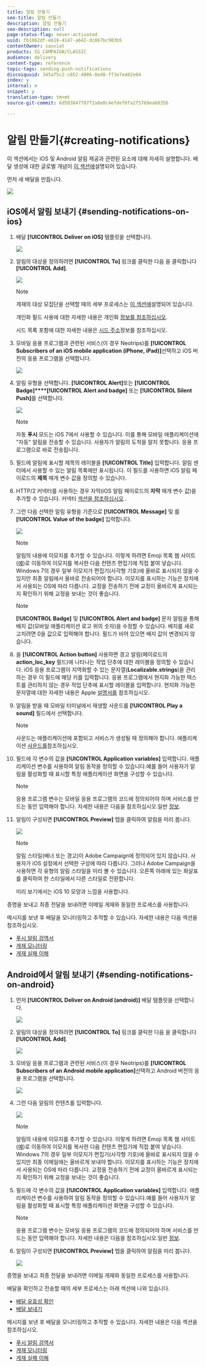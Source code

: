 ```yaml
---
title: 알림 만들기
seo-title: 알림 만들기
description: 알림 만들기
seo-description: null
page-status-flag: never-activated
uuid: fb1862df-e616-4147-a642-dc867bc983b5
contentOwner: sauviat
products: SG_CAMPAIGN/CLASSIC
audience: delivery
content-type: reference
topic-tags: sending-push-notifications
discoiquuid: 345af5c2-c852-4086-8ed0-ff3e7e402e04
index: y
internal: n
snippet: y
translation-type: tm+mt
source-git-commit: 6d503847787f2a8e0c4efdef0fa2f5769ea6035b

---
```



# 알림 만들기{#creating-notifications}

이 섹션에서는 iOS 및 Android 알림 제공과 관련된 요소에 대해 자세히 설명합니다. 배달 생성에 대한 글로벌 개념이 [이 섹션에](../../delivery/using/steps-about-delivery-creation-steps.md)설명되어 있습니다.

먼저 새 배달을 만듭니다.

![](assets/nmac_delivery_1.png)

## iOS에서 알림 보내기 {#sending-notifications-on-ios}

1. 배달 **[!UICONTROL Deliver on iOS]** 템플릿을 선택합니다.

   ![](assets/nmac_delivery_ios_1.png)

1. 알림의 대상을 정의하려면 **[!UICONTROL To]** 링크를 클릭한 다음 을 클릭합니다 **[!UICONTROL Add]**.

   ![](assets/nmac_delivery_ios_2.png)

   >[!NOTE]
   >
   >게재의 대상 모집단을 선택할 때의 세부 프로세스는 [이 섹션에](../../delivery/using/steps-defining-the-target-population.md)설명되어 있습니다.
   >
   >개인화 필드 사용에 대한 자세한 내용은 개인화 [정보를 참조하십시오](../../delivery/using/about-personalization.md).
   >
   >시드 목록 포함에 대한 자세한 내용은 [시드 주소](../../delivery/using/about-seed-addresses.md)정보를 참조하십시오.

1. 모바일 응용 프로그램과 관련된 서비스(이 경우 Neotrips)를 **[!UICONTROL Subscribers of an iOS mobile application (iPhone, iPad)]**&#x200B;선택하고 iOS 버전의 응용 프로그램을 선택합니다.

   ![](assets/nmac_delivery_ios_3.png)

1. 알림 유형을 선택합니다. **[!UICONTROL Alert]**&#x200B;또는 **[!UICONTROL Badge]****[!UICONTROL Alert and badge]** 또는 **[!UICONTROL Silent Push]**&#x200B;를 선택합니다.

   ![](assets/nmac_delivery_ios_4.png)

   >[!NOTE]
   >
   >자동 **푸시** 모드는 iOS 7에서 사용할 수 있습니다. 이를 통해 모바일 애플리케이션에 &quot;자동&quot; 알림을 전송할 수 있습니다. 사용자가 알림의 도착을 알지 못합니다. 응용 프로그램으로 바로 전송됩니다.

1. 필드에 알림에 표시할 제목의 레이블을 **[!UICONTROL Title]** 입력합니다. 알림 센터에서 사용할 수 있는 알림 목록에만 표시됩니다. 이 필드를 사용하면 iOS 알림 페이로드의 **제목** 매개 변수 값을 정의할 수 있습니다.
1. HTTP/2 커넥터를 사용하는 경우 자막(iOS 알림 페이로드의 **자막** 매개 변수 값)을 추가할 수 있습니다. 커넥터 [섹션을 참조하십시오](../../delivery/using/setting-up-mobile-app-channel.md#connectors) .
1. 그런 다음 선택한 알림 유형을 기준으로 **[!UICONTROL Message]** 및 를 **[!UICONTROL Value of the badge]** 입력합니다.

   ![](assets/nmac_delivery_ios_5.png)

   >[!NOTE]
   >
   >알림의 내용에 이모지를 추가할 수 있습니다. 이렇게 하려면 Emoji 목록 웹 사이트([예](https://www.utf8-chartable.de/unicode-utf8-table.pl?start=9728))로 이동하여 이모지를 복사한 다음 컨텐츠 편집기에 직접 붙여 넣습니다. Windows 7의 경우 일부 이모지가 편집기(사각형 기호)에 올바로 표시되지 않을 수 있지만 최종 알림에서 올바로 전송되어야 합니다. 이모지를 표시하는 기능은 장치에서 사용되는 OS에 따라 다릅니다. 교정을 전송하기 전에 교정이 올바르게 표시되는지 확인하기 위해 교정을 보내는 것이 좋습니다.

   >[!NOTE]
   >
   >**[!UICONTROL Badge]** 및 **[!UICONTROL Alert and badge]** 문자 알림을 통해 배지 값(모바일 애플리케이션 로고 위의 숫자)을 수정할 수 있습니다. 배지를 새로 고치려면 0을 값으로 입력해야 합니다. 필드가 비어 있으면 배지 값이 변경되지 않습니다.

1. 을 **[!UICONTROL Action button]** 사용하면 경고 알림(페이로드의&#x200B;**action_loc_key** 필드)에 나타나는 작업 단추에 대한 레이블을 정의할 수 있습니다. iOS 응용 프로그램이 지역화할 수 있는 문자열(**Localizable.strings**)을 관리하는 경우 이 필드에 해당 키를 입력합니다. 응용 프로그램에서 현지화 가능한 텍스트를 관리하지 않는 경우 작업 단추에 표시할 레이블을 입력합니다. 현지화 가능한 문자열에 대한 자세한 내용은 Apple [설명서를](https://developer.apple.com/library/content/documentation/NetworkingInternet/Conceptual/RemoteNotificationsPG/CreatingtheNotificationPayload.md#//apple_ref/doc/uid/TP40008194-CH10-SW1) 참조하십시오.
1. 알림을 받을 때 모바일 터미널에서 재생할 사운드를 **[!UICONTROL Play a sound]** 필드에서 선택합니다.

   >[!NOTE]
   >
   >사운드는 애플리케이션에 포함되고 서비스가 생성될 때 정의해야 합니다. 애플리케이션 [사운드를](../../delivery/using/setting-up-mobile-app-channel.md#application-sounds)참조하십시오.

1. 필드에 각 변수의 값을 **[!UICONTROL Application variables]** 입력합니다. 애플리케이션 변수를 사용하여 알림 동작을 정의할 수 있습니다.예를 들어 사용자가 알림을 활성화할 때 표시할 특정 애플리케이션 화면을 구성할 수 있습니다.

   >[!NOTE]
   >
   >응용 프로그램 변수는 모바일 응용 프로그램의 코드에 정의되어야 하며 서비스를 만드는 동안 입력해야 합니다. 자세한 내용은 다음을 참조하십시오.일반 [정보](../../delivery/using/setting-up-mobile-app-channel.md#general-information).

1. 알림이 구성되면 **[!UICONTROL Preview]** 탭을 클릭하여 알림을 미리 봅니다.

   ![](assets/nmac_intro_2.png)

   >[!NOTE]
   >
   >알림 스타일(배너 또는 경고)이 Adobe Campaign에 정의되어 있지 않습니다. 사용자가 iOS 설정에서 선택한 구성에 따라 다릅니다. 그러나 Adobe Campaign을 사용하면 각 유형의 알림 스타일을 미리 볼 수 있습니다. 오른쪽 아래에 있는 화살표를 클릭하여 한 스타일에서 다른 스타일로 전환합니다.
   >
   >미리 보기에서는 iOS 10 모양과 느낌을 사용합니다.

증명을 보내고 최종 전달을 보내려면 이메일 게재와 동일한 프로세스를 사용합니다.

메시지를 보낸 후 배달을 모니터링하고 추적할 수 있습니다. 자세한 내용은 다음 섹션을 참조하십시오.

* [푸시 알림 검역서](../../delivery/using/understanding-quarantine-management.md#push-notification-quarantines)
* [게재 모니터링](../../delivery/using/monitoring-a-delivery.md)
* [게재 실패 이해](../../delivery/using/understanding-delivery-failures.md)

## Android에서 알림 보내기 {#sending-notifications-on-android}

1. 먼저 **[!UICONTROL Deliver on Android (android)]** 배달 템플릿을 선택합니다.

   ![](assets/nmac_delivery_android_1.png)

1. 알림의 대상을 정의하려면 **[!UICONTROL To]** 링크를 클릭한 다음 을 클릭합니다 **[!UICONTROL Add]**.

   ![](assets/nmac_delivery_android_2.png)

1. 모바일 응용 프로그램과 관련된 서비스(이 경우 Neotrips)를 **[!UICONTROL Subscribers of an Android mobile application]**&#x200B;선택하고 Android 버전의 응용 프로그램을 선택합니다.

   ![](assets/nmac_delivery_android_3.png)

1. 그런 다음 알림의 컨텐츠를 입력합니다.

   ![](assets/nmac_delivery_android_4.png)

   >[!NOTE]
   >
   >알림의 내용에 이모지를 추가할 수 있습니다. 이렇게 하려면 Emoji 목록 웹 사이트([예](https://www.utf8-chartable.de/unicode-utf8-table.pl?start=9728))로 이동하여 이모지를 복사한 다음 컨텐츠 편집기에 직접 붙여 넣습니다. Windows 7의 경우 일부 이모지가 편집기(사각형 기호)에 올바로 표시되지 않을 수 있지만 최종 이메일에는 올바르게 보내야 합니다. 이모지를 표시하는 기능은 장치에서 사용되는 OS에 따라 다릅니다. 교정을 전송하기 전에 교정이 올바르게 표시되는지 확인하기 위해 교정을 보내는 것이 좋습니다.

1. 필드에 각 변수의 값을 **[!UICONTROL Application variables]** 입력합니다. 애플리케이션 변수를 사용하여 알림 동작을 정의할 수 있습니다.예를 들어 사용자가 알림을 활성화할 때 표시할 특정 애플리케이션 화면을 구성할 수 있습니다.

   >[!NOTE]
   >
   >응용 프로그램 변수는 모바일 응용 프로그램의 코드에 정의되어야 하며 서비스를 만드는 동안 입력해야 합니다. 자세한 내용은 다음을 참조하십시오.일반 [정보](../../delivery/using/setting-up-mobile-app-channel.md#general-information).

1. 알림이 구성되면 **[!UICONTROL Preview]** 탭을 클릭하여 알림을 미리 봅니다.

   ![](assets/nmac_intro_1.png)

증명을 보내고 최종 전달을 보내려면 이메일 게재와 동일한 프로세스를 사용합니다.

배달을 확인하고 전송할 때의 세부 프로세스는 아래 섹션에 나와 있습니다.

* [배달 유효성 확인](../../delivery/using/steps-validating-the-delivery.md)
* [배달 보내기](../../delivery/using/steps-sending-the-delivery.md)

메시지를 보낸 후 배달을 모니터링하고 추적할 수 있습니다. 자세한 내용은 다음 섹션을 참조하십시오.

* [푸시 알림 검역서](../../delivery/using/understanding-quarantine-management.md#push-notification-quarantines)
* [게재 모니터링](../../delivery/using/monitoring-a-delivery.md)
* [게재 실패 이해](../../delivery/using/understanding-delivery-failures.md)
